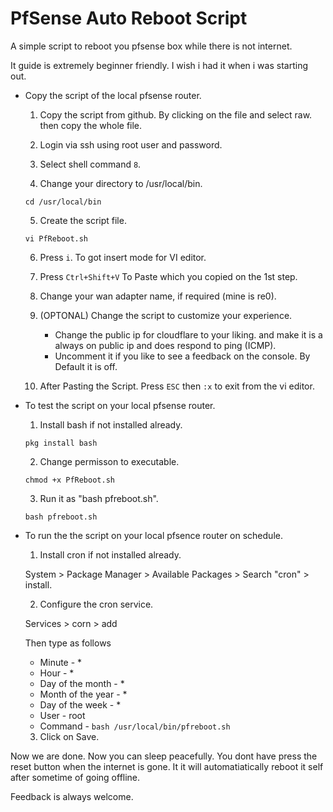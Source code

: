 # PfSense Auto Reboot Script

A simple script to reboot you pfsense box while there is not internet.

It guide is extremely beginner friendly. I wish i had it when i was starting out.

* Copy the script of the local pfsense router.
    
    1. Copy the script from github. By clicking on the file and select raw. then copy the whole file.
     
    2. Login via ssh using root user and password.
    
    3. Select shell command ```8```.

    4. Change your directory to /usr/local/bin.
    ```
    cd /usr/local/bin
    ```
    5. Create the script file.
    ```
    vi PfReboot.sh
    ```
    6. Press ```i```. To got insert mode for VI editor.

    7. Press ```Ctrl+Shift+V``` To Paste which you copied on the 1st step.

    8. Change your wan adapter name, if required (mine is re0).
    
    9. (OPTONAL) Change the script to customize your experience.
        - Change the public ip for cloudflare to your liking. and make it is a always on public ip and does respond to ping (ICMP).
        - Uncomment it if you like to see a feedback on the console. By Default it is off.

    10. After Pasting the Script. Press ```ESC``` then ```:x``` to exit from the vi editor. 


* To test the script on your local pfsense router.

    1. Install bash if not installed already. 
    ```     
    pkg install bash
    ```
    2. Change permisson to executable.
    ``` 
    chmod +x PfReboot.sh
    ```
    3. Run it as "bash pfreboot.sh".
    ```
    bash pfreboot.sh
    ```

* To run the the script on your local pfsence router on schedule.

    1. Install cron if not installed already. 

    System > Package Manager > Available Packages > Search "cron" > install.

    2. Configure the cron service.

    Services > corn > add 
    
    Then type as follows
    - Minute - *
    - Hour - *
    - Day of the month - *
    - Month of the year - *
    - Day of the week - *
    - User -  root 
    - Command - ``` bash /usr/local/bin/pfreboot.sh ```
    
    
    
    3. Click on Save. 

Now we are done. Now you can sleep peacefully. You dont have press the reset button when the internet is gone. It it will automatiatically reboot it self after sometime of going offline. 
        
Feedback is always welcome.

